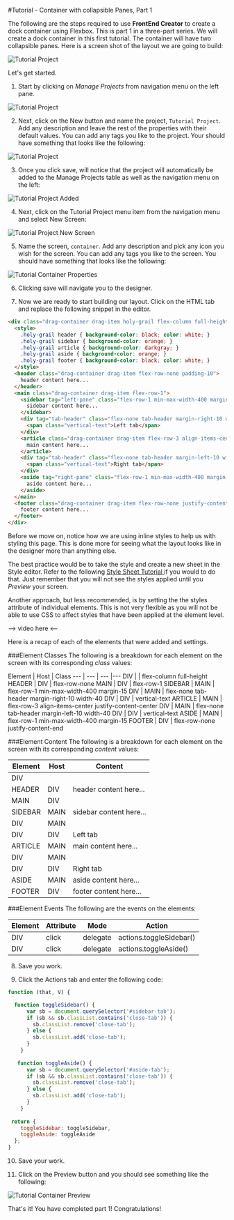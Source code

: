 #Tutorial - Container with collapsible Panes, Part 1

The following are the steps required to use **FrontEnd Creator** to create a dock container using Flexbox. This is part 1 in a three-part series. We will create a dock container in this first tutorial. The container will have two collapsible panes. Here is a screen shot of the layout we are going to build:

![Tutorial Project](../assets/images/tutorials/tutorial-container.png)


Let's get started.

1) Start by clicking on *Manage Projects* from navigation menu on the left pane.

![Tutorial Project](../assets/images/tutorials/tutorial-manage-projects.png)

2) Next, click on the New button and name the project, `Tutorial Project`. Add any description and leave the rest of the properties with their default values. You can add any tags you like to the project. Your should have something that looks like the following:

![Tutorial Project](../assets/images/tutorials/tutorial-project.png)

3) Once you click save, will notice that the project will automatically be added to the Manage Projects table as well as the navigation menu on the left:

![Tutorial Project Added](../assets/images/tutorials/tutorial-project-added.png)

4) Next, click on the Tutorial Project menu item from the navigation menu and select New Screen:

![Tutorial Project New Screen](../assets/images/tutorials/tutorial-project-new-screen.png)

5) Name the screen, `container`. Add any description and pick any icon you wish for the screen. You can add any tags you like to the screen. You should have something that looks like the following:

![Tutorial Container Properties](../assets/images/tutorials/tutorial-container-properties.png)

6) Clicking save will navigate you to the designer.

7) Now we are ready to start building our layout. Click on the HTML tab and replace the following snippet in the editor. 

```html
<div class="drag-container drag-item holy-grail flex-column full-height">
  <style>
    .holy-grail header { background-color: black; color: white; }
    .holy-grail sidebar { background-color: orange; }
    .holy-grail article { background-color: darkgray; }
    .holy-grail aside { background-color: orange; }
    .holy-grail footer { background-color: black; color: white; }
  </style>
  <header class="drag-container drag-item flex-row-none padding-10">
    header content here...
  </header>
  <main class="drag-container drag-item flex-row-1">
    <sidebar tag="left-pane" class="flex-row-1 min-max-width-400 margin-15" id="sidebar-tab">
      sidebar content here...
    </sidebar>
    <div tag="tab-header" class="flex-none tab-header margin-right-10 width-40" click.delegate="actions.toggleSidebar()">
      <span class="vertical-text">Left tab</span>
    </div>
    <article class="drag-container drag-item flex-row-3 align-items-center justify-content-center">
      main content here...
    </article>
    <div tag="tab-header" class="flex-none tab-header margin-left-10 width-40" click.delegate="actions.toggleAside()">
      <span class="vertical-text">Right tab</span>
    </div>
    <aside tag="right-pane" class="flex-row-1 min-max-width-400 margin-15" id="aside-tab">
      aside content here...
    </aside>
  </main>
  <footer class="drag-container drag-item flex-row-none justify-content-end padding-10">
    footer content here...
  </footer>
</div>
```

Before we move on, notice how we are using inline styles to help us with styling this page. This is done more for seeing what the layout looks like in the designer more than anything else.

The best practice would be to take the style and create a new sheet in the Style editor. Refer to the following [ Style Sheet Tutorial ](tutorials/style-sheet.md) if you would to do that. Just remember that you will not see the styles applied until you *Preview* your screen.

Another approach, but less recommended, is by setting the the styles attribute of individual elements. This is not very flexible as you will not be able to use CSS to affect styles that have been applied at the element level.

--> video here <--

Here is a recap of each of the elements that were added and settings. 

###Element Classes
The following is a breakdown for each element on the screen with its corresponding *class* values:

Element | Host | Class 
--- | --- | --- |---
DIV |  | flex-column full-height
HEADER | DIV | flex-row-none
MAIN | DIV | flex-row-1
SIDEBAR | MAIN | flex-row-1 min-max-width-400 margin-15
DIV | MAIN | flex-none tab-header margin-right-10 width-40
DIV | DIV | vertical-text
ARTICLE | MAIN | flex-row-3 align-items-center justify-content-center
DIV | MAIN | flex-none tab-header margin-left-10 width-40
DIV | DIV | vertical-text
ASIDE | MAIN | flex-row-1 min-max-width-400 margin-15
FOOTER | DIV | flex-row-none justify-content-end

###Element Content
The following is a breakdown for each element on the screen with its corresponding *content* values:

Element | Host | Content
--- | --- | ---
DIV |  |  
HEADER | DIV | header content here...
MAIN | DIV | 
SIDEBAR | MAIN | sidebar content here...
DIV | MAIN | 
DIV | DIV | Left tab
ARTICLE | MAIN | main content here...
DIV | MAIN | 
DIV | DIV | Right tab
ASIDE | MAIN | aside content here...
FOOTER | DIV | footer content here...

###Element Events
The following are the events on the elements:

Element | Attribute | Mode | Action
--- | --- | --- |---
DIV | click | delegate | actions.toggleSidebar() 
DIV | click | delegate | actions.toggleAside() 

8) Save you work.

9) Click the Actions tab and enter the following code:

```javascript
function (that, V) {

  function toggleSidebar() {
      var sb = document.querySelector('#sidebar-tab');
      if (sb && sb.classList.contains('close-tab')) {
        sb.classList.remove('close-tab');      
      } else {
        sb.classList.add('close-tab');      
      }
    }
   
   function toggleAside() {
      var sb = document.querySelector('#aside-tab');
      if (sb && sb.classList.contains('close-tab')) {
        sb.classList.remove('close-tab');      
      } else {
        sb.classList.add('close-tab');      
      }
    }
  
 return {
    toggleSidebar: toggleSidebar,
    toggleAside: toggleAside
  };
}
```

10) Save your work.

11) Click on the Preview button and you should see something like the following:

![Tutorial Container Preview](../assets/images/tutorials/tutorial-container-preview.gif)

That's it! You have completed part 1! Congratulations!

